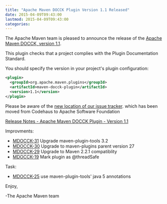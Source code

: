 ```yaml
---
title: "Apache Maven DOCCK Plugin Version 1.1 Released"
date: 2015-04-09T09:43:00
lastmod: 2015-04-09T09:43:00
categories:
---
```

The Apache Maven team is pleased to announce the release of the 
[Apache Maven DOCCK, version 1.1](http://maven.apache.org/plugins/maven-docck-plugin).

This plugin checks that a project complies with the Plugin Documentation
Standard.

You should specify the version in your project's plugin configuration:

```xml
<plugin>
  <groupId>org.apache.maven.plugins</groupId>
  <artifactId>maven-docck-plugin</artifactId>
  <version>1.1</version>
</plugin>
```

Please be aware of the [new location of our issue
tracker](https://issues.apache.org/jira/browse/MDOCCK).  which has been moved
from Codehaus to Apache Software Foundation

<!-- more -->

[Release Notes - Apache Maven DOCCK Plugin - Version 1.1](https://issues.apache.org/jira/secure/ReleaseNote.jspa?projectId=12317229&version=12330481)

Improvments:

 * [MDOCCK-31](https://issues.apache.org/jira/browse/MDOCCK-31) Upgrade maven-plugin-tools 3.2
 * [MDOCCK-30](https://issues.apache.org/jira/browse/MDOCCK-30) Upgrade to maven-plugins parent version 27
 * [MDOCCK-29](https://issues.apache.org/jira/browse/MDOCCK-29) Upgrade to Maven 2.2.1 compatiblity
 * [MDOCCK-19](https://issues.apache.org/jira/browse/MDOCCK-19) Mark plugin as @threadSafe

Task:  

 * [MDOCCK-25](https://issues.apache.org/jira/browse/MDOCCK-25) use maven-plugin-tools' java 5 annotations

Enjoy,

-The Apache Maven team
